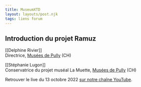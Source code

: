 ```yaml
---
title: MuseumXTD  
layout: layouts/post.njk  
tags: liens forum 
---
```

## Introduction du projet Ramuz

[[Delphine Rivier]]  
Directrice, [Musées de Pully](http://www.museedartdepully.ch) (CH)

[[Stéphanie Lugon]]  
Conservatrice du projet muséal La Muette, [Musées de Pully](http://www.museedartdepully.ch) (CH)
  
Retrouver le live du 13 octobre 2022 [sur notre chaîne YouTube](https://www.youtube.com/channel/UCTZJM5WsXDkH8QgMdACUNyw).  